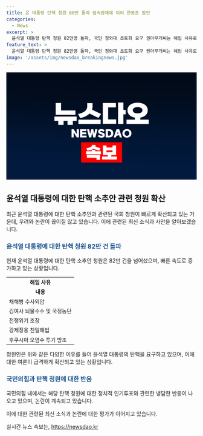 ```yaml
---
title: 윤 대통령 탄핵 청원 80만 돌파 접속장애에 이어 한동훈 발언
categories:
  - News
excerpt: >
  윤석열 대통령 탄핵 청원 82만명 돌파, 국민 청와대 초토화 요구 권아무개씨는 해임 사유로 윤석열 대통령을 탄핵 요구하는 국회 청원을 등록하고, 이를 통해 탄핵 압력이 확산되고 있다. 국민의힘에서는 이에 대해 정치적 인기투표로 일축하는 반응을 보이고 있지만, 국민들은 대부분의 청원 내용이 정파적인 얘기라는 주장에 동의하지 않고 있다. 청원 사이트에 1만~3만명의 대기인원이 있으며, 탄핵 열기가 뜨거운 가운데 한동훈 전 국민의힘 비상대책위원장은 청원의 사유를 법적으로 탄핵 사유로 보기 어렵다고 주장하고 있다.
feature_text: >
  윤석열 대통령 탄핵 청원 82만명 돌파, 국민 청와대 초토화 요구 권아무개씨는 해임 사유로 윤석열 대통령을 탄핵 요구하는 국회 청원을 등록하고, 이를 통해 탄핵 압력이 확산되고 있다. 국민의힘에서는 이에 대해 정치적 인기투표로 일축하는 반응을 보이고 있지만, 국민들은 대부분의 청원 내용이 정파적인 얘기라는 주장에 동의하지 않고 있다. 청원 사이트에 1만~3만명의 대기인원이 있으며, 탄핵 열기가 뜨거운 가운데 한동훈 전 국민의힘 비상대책위원장은 청원의 사유를 법적으로 탄핵 사유로 보기 어렵다고 주장하고 있다.
image: '/assets/img/newsdao_breakingnews.jpg'
---
```


<p><img src="/assets/img/newsdao_breakingnews.jpg" alt="bookingtag 속보" /></p>

<h2 data-ke-size="size26">윤석열 대통령에 대한 탄핵 소추안 관련 청원 확산</h2>

<p data-ke-size="size16">최근 윤석열 대통령에 대한 탄핵 소추안과 관련된 국회 청원이 빠르게 확산되고 있는 가운데, 우려와 논란이 끊이질 않고 있습니다. 이에 관련된 최신 소식과 사안을 알아보겠습니다.</p>

<h3><b><span style="color: #1a5490;">윤석열 대통령에 대한 탄핵 청원 82만 건 돌파</span></b></h3>

<p data-ke-size="size16">현재 윤석열 대통령에 대한 탄핵 소추안 청원은 82만 건을 넘어섰으며, 빠른 속도로 증가하고 있는 상황입니다.</p>

<table>
<tbody>
<tr>
<td style="text-align: center; height: 17px;"><b>해임 사유</b></td>
</tr>
<tr>
<td style="text-align: center; height: 17px;"><b>내용</b></td>
</tr>
<tr>
<td style="text-align: left; height: 17px;">채해병 수사외압</td>
</tr>
<tr>
<td style="text-align: left; height: 17px;">김여사 뇌물수수 및 국정농단</td>
</tr>
<tr>
<td style="text-align: left; height: 17px;">전쟁위기 조장</td>
</tr>
<tr>
<td style="text-align: left; height: 17px;">강제징용 친일해법</td>
</tr>
<tr>
<td style="text-align: left; height: 17px;">후쿠시마 오염수 투기 방조</td>
</tr>
</tbody>
</table>

<p data-ke-size="size16">청원인은 위와 같은 다양한 이유를 들어 윤석열 대통령의 탄핵을 요구하고 있으며, 이에 대한 여론이 급격하게 확산되고 있는 상황입니다.</p>

<h3><b><span style="color: #1a5490;">국민의힘과 탄핵 청원에 대한 반응</span></b></h3>

<p data-ke-size="size16">국민의힘 내에서는 해당 탄핵 청원에 대한 정치적 인기투표와 관련한 냉담한 반응이 나오고 있으며, 논란이 계속되고 있습니다.</p>

<p data-ke-size="size16">이에 대한 관련된 최신 소식과 논란에 대한 평가가 이어지고 있습니다.</p>
실시간 뉴스 속보는, <a href="https://newsdao.kr" rel="dofollow">https://newsdao.kr</a>


